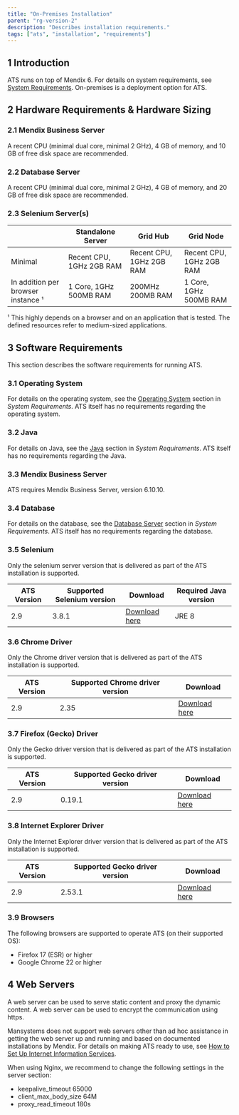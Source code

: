 ```yaml
---
title: "On-Premises Installation"
parent: "rg-version-2"
description: "Describes installation requirements."
tags: ["ats", "installation", "requirements"]
---
```


## 1 Introduction

ATS runs on top of Mendix 6. For details on system requirements, see [System Requirements](/refguide6/system-requirements). On-premises is a deployment option for ATS. 

## 2 Hardware Requirements & Hardware Sizing

### 2.1 Mendix Business Server

A recent CPU (minimal dual core, minimal 2 GHz), 4 GB of memory, and 10 GB of free disk space are recommended.

### 2.2 Database Server

A recent CPU (minimal dual core, minimal 2 GHz), 4 GB of memory, and 20 GB of free disk space are recommended.

### 2.3 Selenium Server(s)

 &#xfeff; | Standalone Server | Grid Hub | Grid Node 
-----|----|--------------|--------------
Minimal	| Recent CPU, 1GHz 2GB RAM	| Recent CPU, 1GHz 2GB RAM	| Recent CPU, 1GHz 2GB RAM
In addition per browser instance ¹	| 1 Core, 1GHz 500MB RAM | 200MHz 200MB RAM | 1 Core, 1GHz 500MB RAM

¹ This highly depends on a browser and on an application that is tested. The defined resources refer to medium-sized applications.

## 3 Software Requirements

This section describes the software requirements for running ATS.

### 3.1 Operating System

For details on the operating system, see the [Operating System](/refguide6/system-requirements#operatingsystem) section in *System Requirements*. ATS itself has no requirements regarding the operating system.

### 3.2 Java

For details on Java, see the [Java](/refguide6/system-requirements#java) section in *System Requirements*. ATS itself has no requirements regarding the Java.

### 3.3 Mendix Business Server

ATS requires Mendix Business Server, version 6.10.10.

### 3.4 Database

For details on the database, see the [Database Server](/refguide6/system-requirements#database-server) section in *System Requirements*. ATS itself has no requirements regarding the database.

### 3.5 Selenium

Only the selenium server version that is delivered as part of the ATS installation is supported.

ATS Version | Supported Selenium version | Download |Required Java version
---|---|---|---
2.9	| 3.8.1 |	[Download here](http://selenium-release.storage.googleapis.com/3.8/selenium-server-standalone-3.8.1.jar) | JRE 8

### 3.6 Chrome Driver

Only the Chrome driver version that is delivered as part of the ATS installation is supported.

ATS Version	| Supported Chrome driver version | Download 
---|---|---
2.9 | 2.35 | [Download here](http://chromedriver.storage.googleapis.com/index.html?path=2.35/)

### 3.7 Firefox (Gecko) Driver

Only the Gecko driver version that is delivered as part of the ATS installation is supported.

ATS Version	| Supported Gecko driver version | Download 
---|---|---
2.9 | 0.19.1 | [Download here](https://github.com/mozilla/geckodriver/releases/tag/v0.19.1)

### 3.8 Internet Explorer Driver

Only the Internet Explorer driver version that is delivered as part of the ATS installation is supported.

ATS Version	| Supported Gecko driver version | Download 
---|---|---
2.9 | 2.53.1 | [Download here](http://selenium-release.storage.googleapis.com/index.html?path=2.53/)

### 3.9 Browsers

The following browsers are supported to operate ATS (on their supported OS):

* Firefox 17 (ESR) or higher
* Google Chrome 22 or higher

## 4 Web Servers

A web server can be used to serve static content and proxy the dynamic content. A web server can be used to encrypt the communication using https.

Mansystems does not support web servers other than ad hoc assistance in getting the web server up and running and based on documented installations by Mendix. For details on making ATS ready to use, see [How to Set Up Internet Information Services](/howto40/set-up-internet-information-services).  

When using Nginx, we recommend to change the following settings in the server section:

* keepalive_timeout 65000
* client_max_body_size 64M
* proxy_read_timeout 180s
